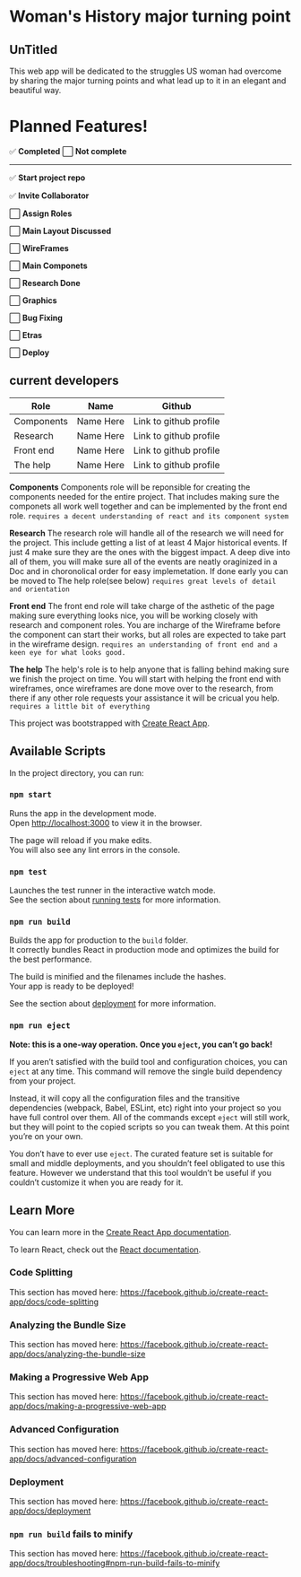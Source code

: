 # Woman's History major turning point
## UnTitled

This web app will be dedicated to the struggles US woman had overcome by sharing the major turning points and what lead up to it in an elegant and beautiful way.


# Planned Features!
✅ **Completed**  ⬜ **Not complete**

----------------------------------------------
 
✅ **Start project repo**

✅ **Invite Collaborator**

⬜ **Assign Roles**

⬜ **Main Layout Discussed**

⬜ **WireFrames**

⬜ **Main Componets**

⬜ **Research Done**

⬜ **Graphics**

⬜ **Bug Fixing**

⬜ **Etras**

⬜ **Deploy**
 
 ## current developers
| Role | Name | Github |
| ------ | ------ | ------ |
| Components | Name Here | Link to github profile|
| Research | Name Here | Link to github profile|
| Front end| Name Here | Link to github profile|
| The help | Name Here | Link to github profile|

**Components**
Components role will be reponsible for creating the components needed for the entire project. That includes making sure the componets all work well together and can be implemented by the front end role. `requires a decent understanding of react and its component system`

**Research**
The research role will handle all of the research we will need for the project. This include getting a list of at least 4 Major historical events. If just 4 make sure they are the ones with the biggest impact. A deep dive into all of them, you will make sure all of the events are neatly oraginized in a Doc and in choronolical order for easy implemetation. If done early you can be moved to The help role(see below) `requires great levels of detail and orientation`

**Front end**
The front end role will take charge of the asthetic of the page making sure everything looks nice, you will be working closely with research and component roles. You are incharge of the Wireframe before the component can start their works, but all roles are expected to take part in the wireframe design. `requires an understanding of front end and a keen eye for what looks good.`

**The help**
The help's role is to help anyone that is falling behind making sure we finish the project on time. You will start with helping the front end with wireframes, once wireframes are done move over to the research, from there if any other role requests your assistance it will be cricual you help. `requires a little bit of everything`


This project was bootstrapped with [Create React App](https://github.com/facebook/create-react-app).

## Available Scripts

In the project directory, you can run:

### `npm start`

Runs the app in the development mode.<br />
Open [http://localhost:3000](http://localhost:3000) to view it in the browser.

The page will reload if you make edits.<br />
You will also see any lint errors in the console.

### `npm test`

Launches the test runner in the interactive watch mode.<br />
See the section about [running tests](https://facebook.github.io/create-react-app/docs/running-tests) for more information.

### `npm run build`

Builds the app for production to the `build` folder.<br />
It correctly bundles React in production mode and optimizes the build for the best performance.

The build is minified and the filenames include the hashes.<br />
Your app is ready to be deployed!

See the section about [deployment](https://facebook.github.io/create-react-app/docs/deployment) for more information.

### `npm run eject`

**Note: this is a one-way operation. Once you `eject`, you can’t go back!**

If you aren’t satisfied with the build tool and configuration choices, you can `eject` at any time. This command will remove the single build dependency from your project.

Instead, it will copy all the configuration files and the transitive dependencies (webpack, Babel, ESLint, etc) right into your project so you have full control over them. All of the commands except `eject` will still work, but they will point to the copied scripts so you can tweak them. At this point you’re on your own.

You don’t have to ever use `eject`. The curated feature set is suitable for small and middle deployments, and you shouldn’t feel obligated to use this feature. However we understand that this tool wouldn’t be useful if you couldn’t customize it when you are ready for it.

## Learn More

You can learn more in the [Create React App documentation](https://facebook.github.io/create-react-app/docs/getting-started).

To learn React, check out the [React documentation](https://reactjs.org/).

### Code Splitting

This section has moved here: https://facebook.github.io/create-react-app/docs/code-splitting

### Analyzing the Bundle Size

This section has moved here: https://facebook.github.io/create-react-app/docs/analyzing-the-bundle-size

### Making a Progressive Web App

This section has moved here: https://facebook.github.io/create-react-app/docs/making-a-progressive-web-app

### Advanced Configuration

This section has moved here: https://facebook.github.io/create-react-app/docs/advanced-configuration

### Deployment

This section has moved here: https://facebook.github.io/create-react-app/docs/deployment

### `npm run build` fails to minify

This section has moved here: https://facebook.github.io/create-react-app/docs/troubleshooting#npm-run-build-fails-to-minify
